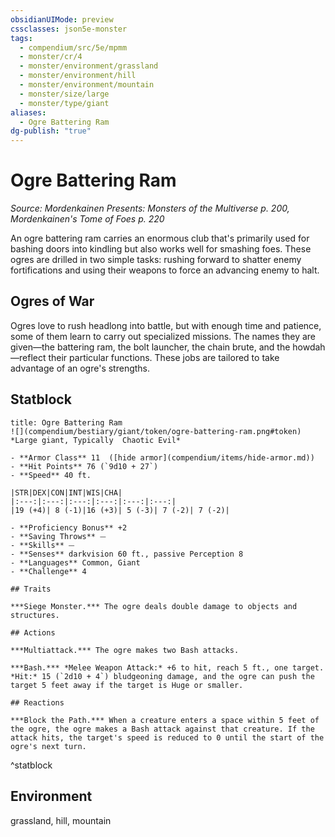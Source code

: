 ```yaml
---
obsidianUIMode: preview
cssclasses: json5e-monster
tags:
  - compendium/src/5e/mpmm
  - monster/cr/4
  - monster/environment/grassland
  - monster/environment/hill
  - monster/environment/mountain
  - monster/size/large
  - monster/type/giant
aliases:
  - Ogre Battering Ram
dg-publish: "true"
---
```

# Ogre Battering Ram
*Source: Mordenkainen Presents: Monsters of the Multiverse p. 200, Mordenkainen's Tome of Foes p. 220*  

An ogre battering ram carries an enormous club that's primarily used for bashing doors into kindling but also works well for smashing foes. These ogres are drilled in two simple tasks: rushing forward to shatter enemy fortifications and using their weapons to force an advancing enemy to halt.

## Ogres of War

Ogres love to rush headlong into battle, but with enough time and patience, some of them learn to carry out specialized missions. The names they are given—the battering ram, the bolt launcher, the chain brute, and the howdah—reflect their particular functions. These jobs are tailored to take advantage of an ogre's strengths.

## Statblock

```ad-statblock
title: Ogre Battering Ram
![](compendium/bestiary/giant/token/ogre-battering-ram.png#token)
*Large giant, Typically  Chaotic Evil*

- **Armor Class** 11  ([hide armor](compendium/items/hide-armor.md))
- **Hit Points** 76 (`9d10 + 27`)
- **Speed** 40 ft.

|STR|DEX|CON|INT|WIS|CHA|
|:---:|:---:|:---:|:---:|:---:|:---:|
|19 (+4)| 8 (-1)|16 (+3)| 5 (-3)| 7 (-2)| 7 (-2)|

- **Proficiency Bonus** +2
- **Saving Throws** ⏤
- **Skills** ⏤
- **Senses** darkvision 60 ft., passive Perception 8
- **Languages** Common, Giant
- **Challenge** 4

## Traits

***Siege Monster.*** The ogre deals double damage to objects and structures.

## Actions

***Multiattack.*** The ogre makes two Bash attacks.

***Bash.*** *Melee Weapon Attack:* +6 to hit, reach 5 ft., one target. *Hit:* 15 (`2d10 + 4`) bludgeoning damage, and the ogre can push the target 5 feet away if the target is Huge or smaller.

## Reactions

***Block the Path.*** When a creature enters a space within 5 feet of the ogre, the ogre makes a Bash attack against that creature. If the attack hits, the target's speed is reduced to 0 until the start of the ogre's next turn.
```
^statblock

## Environment

grassland, hill, mountain